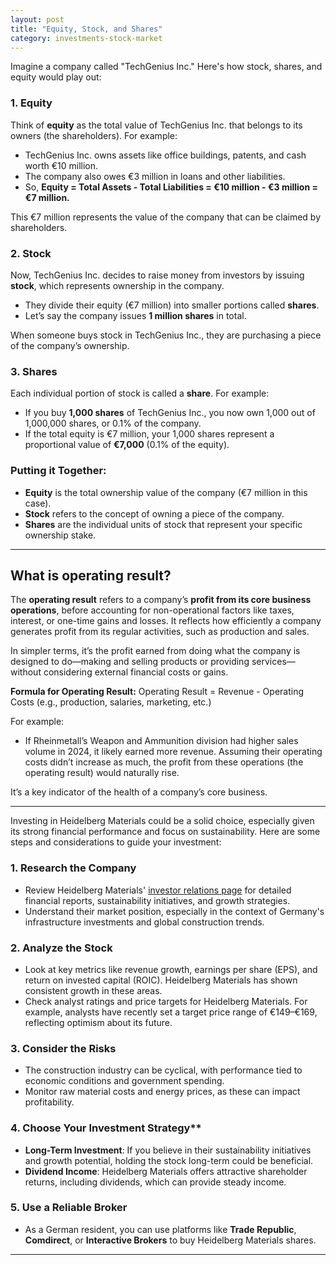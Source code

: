 ```yaml
---
layout: post
title: "Equity, Stock, and Shares"
category: investments-stock-market
---
```


Imagine a company called "TechGenius Inc." Here's how stock, shares, and equity would play out:

### 1. Equity
Think of **equity** as the total value of TechGenius Inc. that belongs to its owners (the shareholders). For example:
- TechGenius Inc. owns assets like office buildings, patents, and cash worth €10 million.
- The company also owes €3 million in loans and other liabilities.
- So, **Equity = Total Assets - Total Liabilities = €10 million - €3 million = €7 million.**

This €7 million represents the value of the company that can be claimed by shareholders.

### 2. Stock
Now, TechGenius Inc. decides to raise money from investors by issuing **stock**, which represents ownership in the company. 
- They divide their equity (€7 million) into smaller portions called **shares**. 
- Let’s say the company issues **1 million shares** in total.

When someone buys stock in TechGenius Inc., they are purchasing a piece of the company’s ownership.

### 3. Shares
Each individual portion of stock is called a **share**. For example:
- If you buy **1,000 shares** of TechGenius Inc., you now own 1,000 out of 1,000,000 shares, or 0.1% of the company.
- If the total equity is €7 million, your 1,000 shares represent a proportional value of **€7,000** (0.1% of the equity).

### Putting it Together:
- **Equity** is the total ownership value of the company (€7 million in this case).
- **Stock** refers to the concept of owning a piece of the company.
- **Shares** are the individual units of stock that represent your specific ownership stake.

---

## **What is operating result?**

The **operating result** refers to a company’s **profit from its core business operations**, before accounting for non-operational factors like taxes, interest, or one-time gains and losses. It reflects how efficiently a company generates profit from its regular activities, such as production and sales.

In simpler terms, it’s the profit earned from doing what the company is designed to do—making and selling products or providing services—without considering external financial costs or gains.

**Formula for Operating Result:**
Operating Result = Revenue - Operating Costs (e.g., production, salaries, marketing, etc.)

For example:
- If Rheinmetall’s Weapon and Ammunition division had higher sales volume in 2024, it likely earned more revenue. Assuming their operating costs didn’t increase as much, the profit from these operations (the operating result) would naturally rise.

It’s a key indicator of the health of a company’s core business.

---

Investing in Heidelberg Materials could be a solid choice, especially given its strong financial performance and focus on sustainability. Here are some steps and considerations to guide your investment:

### 1. Research the Company
- Review Heidelberg Materials' [investor relations page](https://www.heidelbergmaterials.com/en/investor-relations) for detailed financial reports, sustainability initiatives, and growth strategies.
- Understand their market position, especially in the context of Germany's infrastructure investments and global construction trends.

### 2. Analyze the Stock
- Look at key metrics like revenue growth, earnings per share (EPS), and return on invested capital (ROIC). Heidelberg Materials has shown consistent growth in these areas.
- Check analyst ratings and price targets for Heidelberg Materials. For example, analysts have recently set a target price range of €149–€169, reflecting optimism about its future.

### 3. Consider the Risks
- The construction industry can be cyclical, with performance tied to economic conditions and government spending.
- Monitor raw material costs and energy prices, as these can impact profitability.

### 4. Choose Your Investment Strategy**
- **Long-Term Investment**: If you believe in their sustainability initiatives and growth potential, holding the stock long-term could be beneficial.
- **Dividend Income**: Heidelberg Materials offers attractive shareholder returns, including dividends, which can provide steady income.

### 5. Use a Reliable Broker
- As a German resident, you can use platforms like **Trade Republic**, **Comdirect**, or **Interactive Brokers** to buy Heidelberg Materials shares.

---

